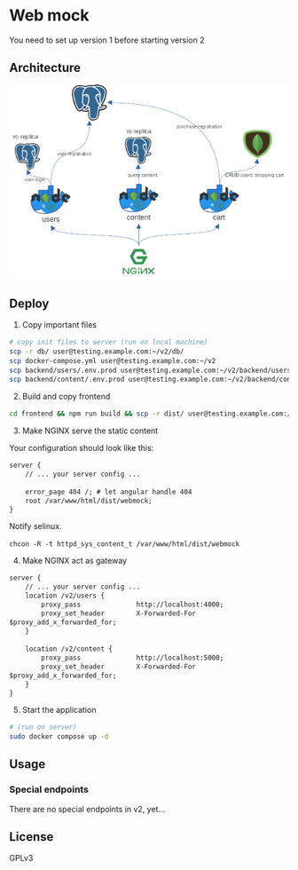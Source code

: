 # Web mock

You need to set up version 1 before starting version 2

## Architecture

![Architecture](docs/arch.png)

## Deploy

1. Copy important files

```bash
# copy init files to server (run on local machine)
scp -r db/ user@testing.example.com:~/v2/db/
scp docker-compose.yml user@testing.example.com:~/v2
scp backend/users/.env.prod user@testing.example.com:~/v2/backend/users/.env.prod 
scp backend/content/.env.prod user@testing.example.com:~/v2/backend/content/.env.prod 
```

2. Build and copy frontend

```bash
cd frontend && npm run build && scp -r dist/ user@testing.example.com:/var/www/html && cd ..
```

3. Make NGINX serve the static content

Your configuration should look like this:

```
server {
    // ... your server config ...

    error_page 404 /; # let angular handle 404
    root /var/www/html/dist/webmock;
}
```

Notify selinux.

```chcon -R -t httpd_sys_content_t /var/www/html/dist/webmock```

4. Make NGINX act as gateway

```
server {
    // ... your server config ...
    location /v2/users {
        proxy_pass              http://localhost:4000;
        proxy_set_header        X-Forwarded-For $proxy_add_x_forwarded_for;
    }

    location /v2/content {
        proxy_pass              http://localhost:5000;
        proxy_set_header        X-Forwarded-For $proxy_add_x_forwarded_for;
    }
}
```

5. Start the application

```bash
# (run on server)
sudo docker compose up -d
```

## Usage

### Special endpoints

There are no special endpoints in v2, yet...

## License

GPLv3
